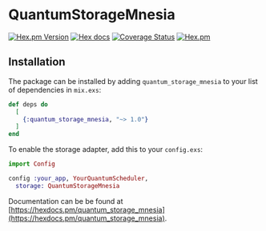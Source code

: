 # QuantumStorageMnesia

[![Hex.pm Version](http://img.shields.io/hexpm/v/quantum_storage_mnesia.svg)](https://hex.pm/packages/quantum_storage_mnesia)
[![Hex docs](http://img.shields.io/badge/hex.pm-docs-green.svg?style=flat)](https://hexdocs.pm/quantum_storage_mensia)
[![Coverage Status](https://coveralls.io/repos/github/sezaru/quantum_storage_mnesia/badge.svg?branch=master)](https://coveralls.io/github/sezaru/quantum_storage_mnesia?branch=master)
[![Hex.pm](https://img.shields.io/hexpm/dt/quantum_storage_mnesia.svg)](https://hex.pm/packages/quantum_storage_mnesia)

## Installation

The package can be installed by adding `quantum_storage_mnesia` to your list of dependencies in `mix.exs`:

```elixir
def deps do
  [
    {:quantum_storage_mnesia, "~> 1.0"}
  ]
end
```

To enable the storage adapter, add this to your `config.exs`:

```elixir
import Config

config :your_app, YourQuantumScheduler,
  storage: QuantumStorageMnesia
```

Documentation can be be found at [https://hexdocs.pm/quantum_storage_mnesia](https://hexdocs.pm/quantum_storage_mnesia).

